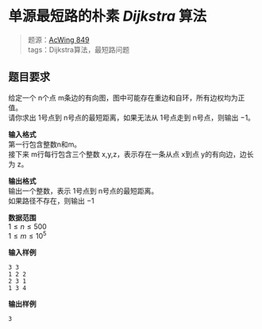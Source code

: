# 单源最短路的朴素 *Dijkstra* 算法
> 题源：[AcWing 849](https://www.acwing.com/problem/content/description/851/)  
> tags：Dijkstra算法，最短路问题

## 题目要求
给定一个 n个点 m条边的有向图，图中可能存在重边和自环，所有边权均为正值。  
请你求出 1号点到 n号点的最短距离，如果无法从 1号点走到 n号点，则输出 −1。  

**输入格式**  
第一行包含整数n和m。  
接下来 m行每行包含三个整数 x,y,z，表示存在一条从点 x到点 y的有向边，边长为 z。  

**输出格式**  
输出一个整数，表示 1号点到 n号点的最短距离。  
如果路径不存在，则输出 −1

**数据范围**  
$1 \leq n \leq 500$  
$1 \leq m \leq 10^5$  

**输入样例**
```
3 3
1 2 2
2 3 1
1 3 4
```

**输出样例**
```
3
```
